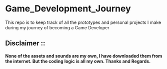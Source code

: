 # Game_Development_Journey
This repo is to keep track of all the prototypes and personal projects I make during my journey of becoming a Game Developer

## Disclaimer ::
#### None of the assets and sounds are my own, I have downloaded them from the internet. But the coding logic is all my own. Thanks and Regards.
